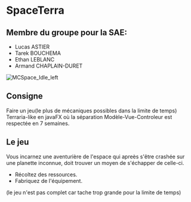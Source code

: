 # SpaceTerra

## Membre du groupe pour la SAE:

- Lucas ASTIER
- Tarek BOUCHEMA
- Ethan LEBLANC
- Armand CHAPLAIN-DURET

![MCSpace_Idle_left](https://user-images.githubusercontent.com/52744447/167963334-ffc03a1e-3674-428f-8ef6-443937aa4e94.gif)

## Consigne
Faire un jeu(le plus de mécaniques possibles dans la limite de temps) Terraria-like en javaFX où la séparation Modèle-Vue-Controleur est respectée en 7 semaines.

## Le jeu
Vous incarnez une aventurière de l'espace qui apreès s'être crashée sur une planette inconnue, doit trouver un moyen de s'échapper de celle-ci.
- Récoltez des ressources.
- Fabriquez de l'équipement.

(le jeu n'est pas complet car tache trop grande pour la limite de temps)
